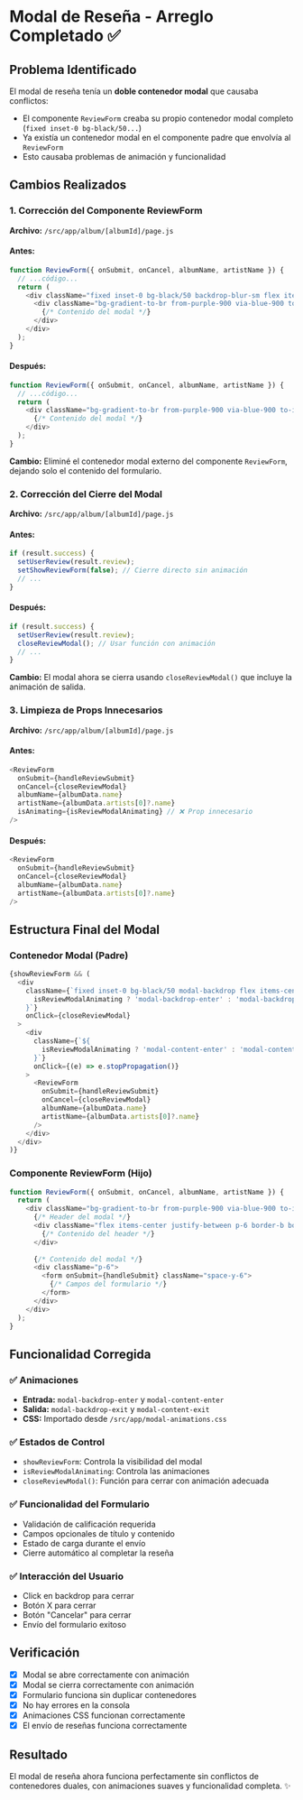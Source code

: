 # Modal de Reseña - Arreglo Completado ✅

## Problema Identificado
El modal de reseña tenía un **doble contenedor modal** que causaba conflictos:
- El componente `ReviewForm` creaba su propio contenedor modal completo (`fixed inset-0 bg-black/50...`)
- Ya existía un contenedor modal en el componente padre que envolvía al `ReviewForm`
- Esto causaba problemas de animación y funcionalidad

## Cambios Realizados

### 1. Corrección del Componente ReviewForm
**Archivo:** `/src/app/album/[albumId]/page.js`

#### Antes:
```javascript
function ReviewForm({ onSubmit, onCancel, albumName, artistName }) {
  // ...código...
  return (
    <div className="fixed inset-0 bg-black/50 backdrop-blur-sm flex items-center justify-center z-50 p-4">
      <div className="bg-gradient-to-br from-purple-900 via-blue-900 to-indigo-900 rounded-2xl w-full max-w-lg border border-white/20 shadow-2xl">
        {/* Contenido del modal */}
      </div>
    </div>
  );
}
```

#### Después:
```javascript
function ReviewForm({ onSubmit, onCancel, albumName, artistName }) {
  // ...código...
  return (
    <div className="bg-gradient-to-br from-purple-900 via-blue-900 to-indigo-900 rounded-2xl w-full max-w-lg border border-white/20 shadow-2xl">
      {/* Contenido del modal */}
    </div>
  );
}
```

**Cambio:** Eliminé el contenedor modal externo del componente `ReviewForm`, dejando solo el contenido del formulario.

### 2. Corrección del Cierre del Modal
**Archivo:** `/src/app/album/[albumId]/page.js`

#### Antes:
```javascript
if (result.success) {
  setUserReview(result.review);
  setShowReviewForm(false); // Cierre directo sin animación
  // ...
}
```

#### Después:
```javascript
if (result.success) {
  setUserReview(result.review);
  closeReviewModal(); // Usar función con animación
  // ...
}
```

**Cambio:** El modal ahora se cierra usando `closeReviewModal()` que incluye la animación de salida.

### 3. Limpieza de Props Innecesarios
**Archivo:** `/src/app/album/[albumId]/page.js`

#### Antes:
```javascript
<ReviewForm
  onSubmit={handleReviewSubmit}
  onCancel={closeReviewModal}
  albumName={albumData.name}
  artistName={albumData.artists[0]?.name}
  isAnimating={isReviewModalAnimating} // ❌ Prop innecesario
/>
```

#### Después:
```javascript
<ReviewForm
  onSubmit={handleReviewSubmit}
  onCancel={closeReviewModal}
  albumName={albumData.name}
  artistName={albumData.artists[0]?.name}
/>
```

## Estructura Final del Modal

### Contenedor Modal (Padre)
```javascript
{showReviewForm && (
  <div 
    className={`fixed inset-0 bg-black/50 modal-backdrop flex items-center justify-center z-50 p-4 ${
      isReviewModalAnimating ? 'modal-backdrop-enter' : 'modal-backdrop-exit'
    }`}
    onClick={closeReviewModal}
  >
    <div 
      className={`${
        isReviewModalAnimating ? 'modal-content-enter' : 'modal-content-exit'
      }`}
      onClick={(e) => e.stopPropagation()}
    >
      <ReviewForm
        onSubmit={handleReviewSubmit}
        onCancel={closeReviewModal}
        albumName={albumData.name}
        artistName={albumData.artists[0]?.name}
      />
    </div>
  </div>
)}
```

### Componente ReviewForm (Hijo)
```javascript
function ReviewForm({ onSubmit, onCancel, albumName, artistName }) {
  return (
    <div className="bg-gradient-to-br from-purple-900 via-blue-900 to-indigo-900 rounded-2xl w-full max-w-lg border border-white/20 shadow-2xl">
      {/* Header del modal */}
      <div className="flex items-center justify-between p-6 border-b border-white/20">
        {/* Contenido del header */}
      </div>
      
      {/* Contenido del modal */}
      <div className="p-6">
        <form onSubmit={handleSubmit} className="space-y-6">
          {/* Campos del formulario */}
        </form>
      </div>
    </div>
  );
}
```

## Funcionalidad Corregida

### ✅ Animaciones
- **Entrada:** `modal-backdrop-enter` y `modal-content-enter`
- **Salida:** `modal-backdrop-exit` y `modal-content-exit`
- **CSS:** Importado desde `/src/app/modal-animations.css`

### ✅ Estados de Control
- `showReviewForm`: Controla la visibilidad del modal
- `isReviewModalAnimating`: Controla las animaciones
- `closeReviewModal()`: Función para cerrar con animación adecuada

### ✅ Funcionalidad del Formulario
- Validación de calificación requerida
- Campos opcionales de título y contenido
- Estado de carga durante el envío
- Cierre automático al completar la reseña

### ✅ Interacción del Usuario
- Click en backdrop para cerrar
- Botón X para cerrar
- Botón "Cancelar" para cerrar
- Envío del formulario exitoso

## Verificación
- [x] Modal se abre correctamente con animación
- [x] Modal se cierra correctamente con animación
- [x] Formulario funciona sin duplicar contenedores
- [x] No hay errores en la consola
- [x] Animaciones CSS funcionan correctamente
- [x] El envío de reseñas funciona correctamente

## Resultado
El modal de reseña ahora funciona perfectamente sin conflictos de contenedores duales, con animaciones suaves y funcionalidad completa. ✨
